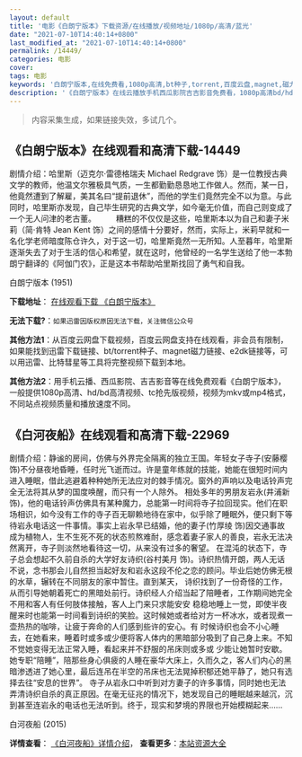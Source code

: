 ```yaml
---
layout: default
title: '电影《白朗宁版本》下载资源/在线播放/视频地址/1080p/高清/蓝光'
date: "2021-07-10T14:40:14+0800"
last_modified_at: "2021-07-10T14:40:14+0800"
permalink: /14449/
categories: 电影
cover:
tags: 电影
keywords: '白朗宁版本,在线免费看,1080p高清,bt种子,torrent,百度云盘,magnet,磁力链,迅雷下载资源'
description: '《白朗宁版本》在线云播放手机西瓜影院吉吉影音免费看，1080p高清bd/hd未删减完整版和tc抢先枪版，mkv/mp4格式，附带bt/torrent种子、magnet/磁力链、百度云盘、网盘资源迅雷下载链接'
---
```


>内容采集生成，如果链接失效，多试几个。


## 《白朗宁版本》在线观看和高清下载-14449

剧情介绍：哈里斯（迈克尔·雷德格瑞夫 Michael Redgrave 饰）是一位教授古典文学的教师，他温文尔雅极具气质，一生都勤勤恳恳地工作做人。然而，某一日，他竟然遭到了解雇，美其名曰“提前退休”，而他的学生们竟然完全不以为意。与此同时，哈里斯亦发现，自己毕生研究的古典文学，如今毫无价值，而自己则变成了一个无人问津的老古董。  　　糟糕的不仅仅是这些，哈里斯本以为自己和妻子米莉（简·肯特 Jean Kent 饰）之间的感情十分要好，然而，实际上，米莉早就和一名化学老师暗度陈仓许久，对于这一切，哈里斯竟然一无所知。人至暮年，哈里斯逐渐失去了对于生活的信心和希望，就在这时，他曾经的一名学生送给了他一本勃朗宁翻译的《阿伽门农》，正是这本书帮助哈里斯找回了勇气和自我。


白朗宁版本 (1951)

**下载地址**： [在线观看下载 《白朗宁版本》](https://www.btbtdy.me/btdy/dy5226.html) 


**无法下载?**：`如果迅雷因版权原因无法下载，关注微信公众号 `

**其他方法1**：从百度云网盘下载视频，百度云网盘支持在线观看，非会员有限制，如果能找到迅雷下载链接、bt/torrent种子、magnet磁力链接、e2dk链接等，可以用迅雷、比特彗星等工具将完整视频下载到本地。

**其他方法2**：用手机云播、西瓜影院、吉吉影音等在线免费观看《白朗宁版本》，一般提供1080p高清、hd/bd高清视频、tc抢先版视频，视频为mkv或mp4格式，不同站点视频质量和播放速度不同。


## 《白河夜船》在线观看和高清下载-22969

剧情介绍：静谧的房间，仿佛与外界完全隔离的独立王国。年轻女子寺子(安藤樱 饰)不分昼夜地昏睡，任时光飞逝而过。许是童年练就的技能，她能在很短时间内进入睡眠，借此逃避着种种她所无法应对的棘手情况。窗外的声响以及电话铃声完 全无法将其从梦的国度唤醒，而只有一个人除外。   相处多年的男朋友岩永(井浦新 饰)，他的电话铃声仿佛具有某种魔力，总能第一时间将寺子拉回现实。他们在职场相识，如今没有工作的寺子百无聊赖地待在家中，似乎除了睡眠外，便只剩下等 待岩永电话这一件事情。事实上岩永早已结婚，他的妻子(竹厚绫 饰)因交通事故成为植物人，生不生死不死的状态煎熬难耐，感念着妻子家人的善良，岩永无法决然离开，寺子则淡然地看待这一切，从来没有过多的奢望。   在混沌的状态下，寺子总会想起不久前自杀的大学好友诗织(谷村美月 饰)。诗织热情开朗，两人无话不说，念书那会儿自然担当起好友和岩永这段不伦之恋的顾问。毕业后她仿佛无根的水草，辗转在不同朋友的家中暂住。直到某天， 诗织找到了一份奇怪的工作，从而引导她朝着死亡的黑暗处前行。诗织经人介绍当起了陪睡者，工作期间她完全不用和客人有任何肢体接触，客人上门来只求能安安 稳稳地睡上一觉，即使半夜醒来时也能第一时间看到诗织的笑脸。这时候她或者给对方一杯冰水，或者现煮一壶热热的咖啡，让疲于奔命的人们感到些许的安心。有 时候诗织也会不小心睡去，在她看来，睡着时或多或少便将客人体内的黑暗部分吸到了自己身上来。不知不觉她变得无法正常入睡，看起来并不舒服的吊床则或多或 少能让她暂时安歇。   她专职“陪睡”，陪那些身心俱疲的人睡在豪华大床上，久而久之，客人们内心的黑暗渗透进了她心里，最后连吊在半空的吊床也无法晃掉积郁还她平静了，她只有选择去往“安息的世界”。   寺子从岩永口中听到对方妻子的许多事情，同时她也无法弄清诗织自杀的真正原因。在毫无征兆的情况下，她发现自己的睡眠越来越沉，沉到甚至连岩永的电话也无法听到。终于，现实和梦境的界限也开始模糊起来……


白河夜船 (2015)

**详情查看**： [《白河夜船》详情介绍](/movie/22969/)， **查看更多**：[本站资源大全](/movie/t/all/)

